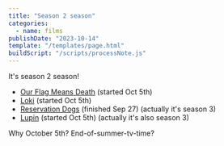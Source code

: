 ```yaml
---
title: "Season 2 season"
categories:
  - name: films
publishDate: "2023-10-14"
template: "/templates/page.html"
buildScript: "/scripts/processNote.js"
---
```


It's season 2 season!

- [Our Flag Means Death](<https://en.wikipedia.org/wiki/Our_Flag_Means_Death#Season_2_(2023)>) (started Oct 5th)
- [Loki](<https://en.wikipedia.org/wiki/Loki_(TV_series)#Season_2_(2023)>) (started Oct 5th)
- [Reservation Dogs](<https://en.wikipedia.org/wiki/Reservation_Dogs#Season_3_(2023)>) (finished Sep 27) (actually it's season 3)
- [Lupin](<https://en.wikipedia.org/wiki/Lupin_(French_TV_series)#Part_3_(2023)>) (started Oct 5th) (actually it's also season 3)

Why October 5th? End-of-summer-tv-time?
